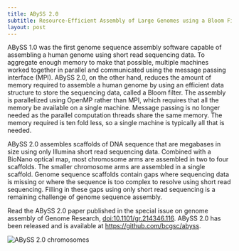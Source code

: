 ```yaml
---
title: ABySS 2.0
subtitle: Resource-Efficient Assembly of Large Genomes using a Bloom Filter
layout: post
---
```


ABySS 1.0 was the first genome sequence assembly software capable of assembling a human genome using short read sequencing data. To aggregate enough memory to make that possible, multiple machines worked together in parallel and communicated using the message passing interface (MPI). ABySS 2.0, on the other hand, reduces the amount of memory required to assemble a human genome by using an efficient data structure to store the sequencing data, called a Bloom filter. The assembly is parallelized using OpenMP rather than MPI, which requires that all the memory be available on a single machine. Message passing is no longer needed as the parallel computation threads share the same memory. The memory required is ten fold less, so a single machine is typically all that is needed.

ABySS 2.0 assembles scaffolds of DNA sequence that are megabases in size using only Illumina short read sequencing data. Combined with a BioNano optical map, most chromosome arms are assembled in two to four scaffolds. The smaller chromosome arms are assembled in a single scaffold. Genome sequence scaffolds contain gaps where sequencing data is missing or where the sequence is too complex to resolve using short read sequencing. Filling in these gaps using only short read sequencing is a remaining challenge of genome sequence assembly.

Read the ABySS 2.0 paper published in the special issue on genome assembly of Genome Research, [doi:10.1101/gr.214346.116](http://doi.org/10.1101/gr.214346.116). ABySS 2.0 has been released and is available at <https://github.com/bcgsc/abyss>.

![ABySS 2.0 chromosomes](/img/abyss-2.0.png)
